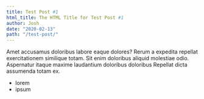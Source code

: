 ```yaml
---
title: Test Post #1
html_title: The HTML Title for Test Post #1
author: Josh
date: "2020-02-13"
path: "/test-post/"
---
```


Amet accusamus doloribus labore eaque dolores? Rerum a expedita repellat exercitationem similique totam. Sit enim doloribus aliquid molestiae odio. Aspernatur itaque maxime laudantium doloribus doloribus Repellat dicta assumenda totam ex.

- lorem
- ipsum
